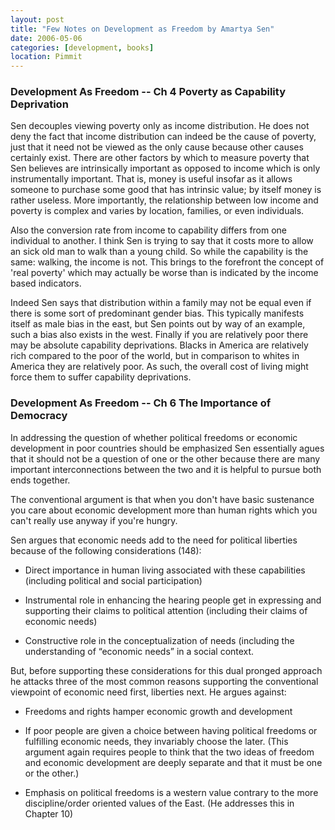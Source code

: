 ```yaml
---
layout: post
title: "Few Notes on Development as Freedom by Amartya Sen"
date: 2006-05-06
categories: [development, books]
location: Pimmit
---
```


### Development As Freedom -- Ch 4 Poverty as Capability Deprivation

Sen decouples viewing poverty only as income distribution. He does not deny the fact that income distribution can indeed be the cause of poverty, just that it need not be viewed as the only cause because other causes certainly exist. There are other factors by which to measure poverty that Sen believes are intrinsically important as opposed to income which is only instrumentally important. That is, money is useful insofar as it allows someone to purchase some good that has intrinsic value; by itself money is rather useless. More importantly, the relationship between low income and poverty is complex and varies by location, families, or even individuals.

Also the conversion rate from income to capability differs from one individual to another. I think Sen is trying to say that it costs more to allow an sick old man to walk than a young child. So while the capability is the same: walking, the income is not. This brings to the forefront the concept of 'real poverty' which may actually be worse than is indicated by the income based indicators.

Indeed Sen says that distribution within a family may not be equal even if there is some sort of predominant gender bias. This typically manifests itself as male bias in the east, but Sen points out by way of an example, such a bias also exists in the west. Finally if you are relatively poor there may be absolute capability deprivations. Blacks in America are relatively rich compared to the poor of the world, but in comparison to whites in America they are relatively poor. As such, the overall cost of living might force them to suffer capability deprivations.

### Development As Freedom -- Ch 6 The Importance of Democracy

In addressing the question of whether political freedoms or economic development in poor countries should be emphasized Sen essentially agues that it should not be a question of one or the other because there are many important interconnections between the two and it is helpful to pursue both ends together.

The conventional argument is that when you don\'t have basic sustenance you care about economic development more than human rights which you can't really use anyway if you're hungry.

Sen argues that economic needs add to the need for political liberties because of the following considerations (148):
* Direct importance in human living associated with these capabilities (including political and social participation)

* Instrumental role in enhancing the hearing people get in expressing and supporting their claims to political attention (including their claims of economic needs)

* Constructive role in the conceptualization of needs (including the understanding of “economic needs” in a social context.

But, before supporting these considerations for this dual pronged approach he attacks three of the most common reasons supporting the conventional viewpoint of economic need first, liberties next. He argues against:

* Freedoms and rights hamper economic growth and development

* If poor people are given a choice between having political freedoms or fulfilling economic needs, they invariably choose the later. (This argument again requires people to think that the two ideas of freedom and economic development are deeply separate and that it must be one or the other.)

* Emphasis on political freedoms is a western value contrary to the more discipline/order oriented values of the East. (He addresses this in Chapter 10)
